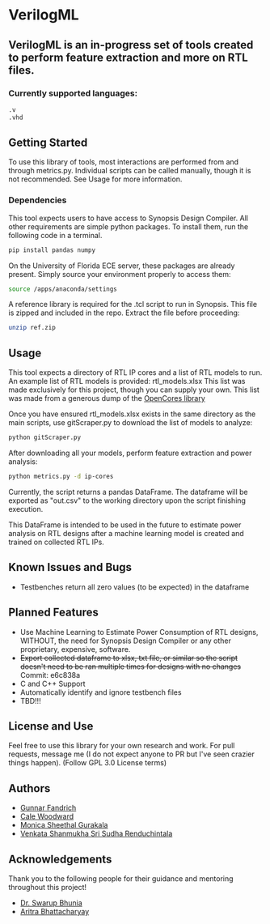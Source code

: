 # VerilogML

## VerilogML is an in-progress set of tools created to perform feature extraction and more on RTL files.

### Currently supported languages:

  ```sh
  .v
  .vhd
  ```


<!-- GETTING STARTED -->
## Getting Started

To use this library of tools, most interactions are performed from and through metrics.py. Individual scripts can be called manually, though it is not recommended. See Usage for more information.

### Dependencies

This tool expects users to have access to Synopsis Design Compiler. All other requirements are simple python packages. To install them, run the following code in a terminal.

  ```sh
  pip install pandas numpy
  ```
On the University of Florida ECE server, these packages are already present. Simply source your environment properly to access them:

  ```sh
  source /apps/anaconda/settings
  ```

A reference library is required for the .tcl script to run in Synopsis. This file is zipped and included in the repo. Extract the file before proceeding:

  ```sh
  unzip ref.zip
  ```


<!-- USAGE EXAMPLES -->
## Usage

This tool expects a directory of RTL IP cores and a list of RTL models to run. An example list of RTL models is provided: rtl_models.xlsx
This list was made exclusively for this project, though you can supply your own. This list was made from a generous dump of the [OpenCores library](https://github.com/fabriziotappero/ip-cores)

Once you have ensured rtl_models.xlsx exists in the same directory as the main scripts, use gitScraper.py to download the list of models to analyze:
  ```sh
  python gitScraper.py
  ```

After downloading all your models, perform feature extraction and power analysis:
  ```sh
  python metrics.py -d ip-cores
  ```

Currently, the script returns a pandas DataFrame. The dataframe will be exported as "out.csv" to the working directory upon the script finishing execution.


This DataFrame is intended to be used in the future to estimate power analysis on RTL designs after a machine learning model is created and trained on collected RTL IPs.

## Known Issues and Bugs
* Testbenches return all zero values (to be expected) in the dataframe

<!-- Planned Features -->
## Planned Features
* Use Machine Learning to Estimate Power Consumption of RTL designs, WITHOUT, the need for Synopsis Design Compiler or any other proprietary, expensive, software.
* ~~Export collected dataframe to xlsx, txt file, or similar so the script doesn't need to be ran multiple times for designs with no changes~~ Commit: e6c838a
* C and C++ Support
* Automatically identify and ignore testbench files
* TBD!!!

## License and Use
Feel free to use this library for your own research and work. For pull requests, message me (I do not expect anyone to PR but I've seen crazier things happen).
(Follow GPL 3.0 License terms)

<!-- Authors -->
## Authors
* [Gunnar Fandrich](https://github.com/gunnarfandrich)
* [Cale Woodward](mailto:calewoodward@ufl.edu)
* [Monica Sheethal Gurakala](mailto:m.gurakala@ufl.edu)
* [Venkata Shanmukha Sri Sudha Renduchintala](mailto:renduchintalav@ufl.edu)




<!-- ACKNOWLEDGEMENTS -->
## Acknowledgements
Thank you to the following people for their guidance and mentoring throughout this project!
* [Dr. Swarup Bhunia](https://www.ece.ufl.edu/people/faculty/swarup-bhunia/)
* [Aritra Bhattacharyay](https://scholar.google.com/citations?user=T6ofeOEAAAAJ&hl=en)
